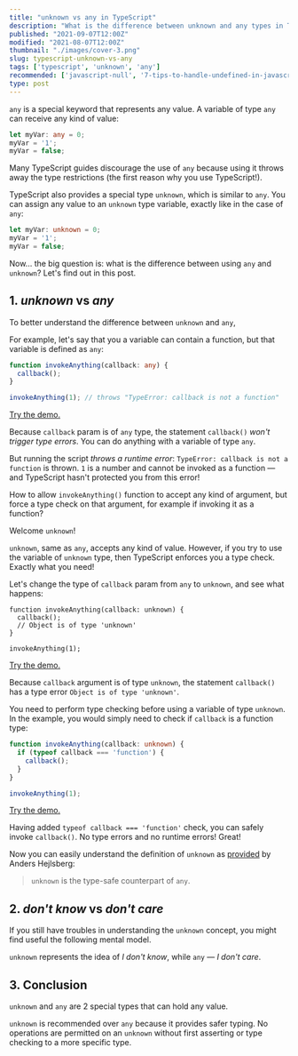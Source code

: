 ```yaml
---
title: "unknown vs any in TypeScript"
description: "What is the difference between unknown and any types in TypeScript."
published: "2021-09-07T12:00Z"
modified: "2021-08-07T12:00Z"
thumbnail: "./images/cover-3.png"
slug: typescript-unknown-vs-any
tags: ['typescript', 'unknown', 'any']
recommended: ['javascript-null', '7-tips-to-handle-undefined-in-javascript']
type: post
---
```


`any` is a special keyword that represents any value. A variable of type `any` can receive any kind of value:

```typescript
let myVar: any = 0;
myVar = '1';
myVar = false;
```

Many TypeScript guides discourage the use of `any` because using it throws away the type restrictions (the first reason why you use TypeScript!).  

TypeScript also provides a special type `unknown`, which is similar to `any`. You can assign any value to an `unknown` type variable, exactly like in the case of `any`:

```typescript
let myVar: unknown = 0;
myVar = '1';
myVar = false;
```

Now... the big question is: what is the difference between using `any` and `unknown`? Let's find out in this post.  

## 1. *unknown* vs *any*

To better understand the difference between `unknown` and `any`, 

For example, let's say that you a variable can contain a function, but that variable is defined as `any`:

```typescript
function invokeAnything(callback: any) {
  callback();
}

invokeAnything(1); // throws "TypeError: callback is not a function"
```

[Try the demo.](https://www.typescriptlang.org/play?#code/GYVwdgxgLglg9mABDMA3OBrApgQTATygAsUBzACggEMAbGgIyogwC5EqCBKRAbwChEianUbNynANx8Avnz4p02PIRJgKARkmIA9NsTEATnADuAZ0QAiACr4ADlgCiBowbbCGTDMnNg4UdoigkLAIFkA)

Because `callback` param is of `any` type, the statement `callback()` *won't trigger type errors*. You can do anything with a variable of type `any`.  

But running the script *throws a runtime error*: `TypeError: callback is not a function` is thrown. `1` is a number and cannot be invoked as a function &mdash; and TypeScript hasn't protected you from this error!

How to allow `invokeAnything()` function to accept any kind of argument, but force a type check on that argument, for example if invoking it as a function? 

Welcome `unknown`!

`unknown`, same as `any`, accepts any kind of value. However, if you try to use the variable of `unknown` type, then TypeScript enforces you a type check. Exactly what you need!

Let's change the type of `callback` param from `any` to `unknown`, and see what happens:

```typescript{3}
function invokeAnything(callback: unknown) {
  callback();
  // Object is of type 'unknown'
}

invokeAnything(1);
```

[Try the demo.](https://www.typescriptlang.org/play?#code/GYVwdgxgLglg9mABDMA3OBrApgQTATygAsUBzACggEMAbGgIyogwC5FwMw4B3MASkQBvAFCJE1Oo2bk+AbmEBfYcJTpseQiTAUAjHKA)

Because `callback` argument is of type `unknown`, the statement `callback()` has a type error `Object is of type 'unknown'`.  

You need to perform type checking before using a variable of type `unknown`. In the example, you would simply need to check if `callback` is a function type:

```typescript
function invokeAnything(callback: unknown) {
  if (typeof callback === 'function') {
    callback();
  }
}

invokeAnything(1);
```

[Try the demo.](https://www.typescriptlang.org/play?#code/GYVwdgxgLglg9mABDMA3OBrApgQTATygAsUBzACggEMAbGgIyogwC5FwMw4B3MASkQBvAFCJkwROSj4ADljgTqdRs0QBeDYgDkoSLARaBIsWKUMmGcnwDcoxAF9hj4SnTY8hEmAoBGG0A)

Having added `typeof callback === 'function'` check, you can safely invoke `callback()`. No type errors and no runtime errors! Great!

Now you can easily understand the definition of `unknown` as [provided](https://github.com/Microsoft/TypeScript/pull/24439) by Anders Hejlsberg:

> `unknown` is the type-safe counterpart of `any`.

## 2. *don't know* vs *don't care*

If you still have troubles in understanding the `unknown` concept, you might find useful the following mental model.  

`unknown` represents the idea of *I don't know*, while `any` &mdash; *I don't care*.  

## 3. Conclusion

`unknown` and `any` are 2 special types that can hold any value.  

`unknown` is recommended over `any` because it provides safer typing. No operations are permitted on an `unknown` without first asserting or type checking to a more specific type.  